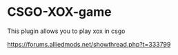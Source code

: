 # CSGO-XOX-game
This plugin allows you to play xox in csgo

https://forums.alliedmods.net/showthread.php?t=333799
